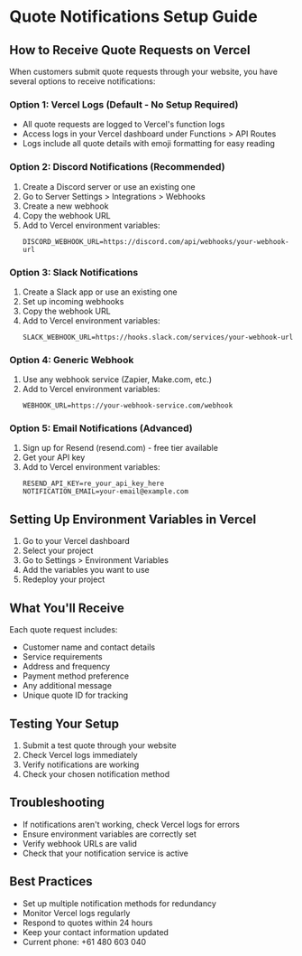 # Quote Notifications Setup Guide

## How to Receive Quote Requests on Vercel

When customers submit quote requests through your website, you have several options to receive notifications:

### Option 1: Vercel Logs (Default - No Setup Required)
- All quote requests are logged to Vercel's function logs
- Access logs in your Vercel dashboard under Functions > API Routes
- Logs include all quote details with emoji formatting for easy reading

### Option 2: Discord Notifications (Recommended)
1. Create a Discord server or use an existing one
2. Go to Server Settings > Integrations > Webhooks
3. Create a new webhook
4. Copy the webhook URL
5. Add to Vercel environment variables:
   ```
   DISCORD_WEBHOOK_URL=https://discord.com/api/webhooks/your-webhook-url
   ```

### Option 3: Slack Notifications
1. Create a Slack app or use an existing one
2. Set up incoming webhooks
3. Copy the webhook URL
4. Add to Vercel environment variables:
   ```
   SLACK_WEBHOOK_URL=https://hooks.slack.com/services/your-webhook-url
   ```

### Option 4: Generic Webhook
1. Use any webhook service (Zapier, Make.com, etc.)
2. Add to Vercel environment variables:
   ```
   WEBHOOK_URL=https://your-webhook-service.com/webhook
   ```

### Option 5: Email Notifications (Advanced)
1. Sign up for Resend (resend.com) - free tier available
2. Get your API key
3. Add to Vercel environment variables:
   ```
   RESEND_API_KEY=re_your_api_key_here
   NOTIFICATION_EMAIL=your-email@example.com
   ```

## Setting Up Environment Variables in Vercel

1. Go to your Vercel dashboard
2. Select your project
3. Go to Settings > Environment Variables
4. Add the variables you want to use
5. Redeploy your project

## What You'll Receive

Each quote request includes:
- Customer name and contact details
- Service requirements
- Address and frequency
- Payment method preference
- Any additional message
- Unique quote ID for tracking

## Testing Your Setup

1. Submit a test quote through your website
2. Check Vercel logs immediately
3. Verify notifications are working
4. Check your chosen notification method

## Troubleshooting

- If notifications aren't working, check Vercel logs for errors
- Ensure environment variables are correctly set
- Verify webhook URLs are valid
- Check that your notification service is active

## Best Practices

- Set up multiple notification methods for redundancy
- Monitor Vercel logs regularly
- Respond to quotes within 24 hours
- Keep your contact information updated
- Current phone: +61 480 603 040
